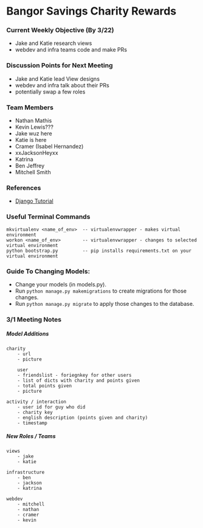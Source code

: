 # Bangor Savings Charity Rewards


### Current Weekly Objective (By 3/22)
- Jake and Katie research views
- webdev and infra teams code and make PRs 

### Discussion Points for Next Meeting
- Jake and Katie lead View designs
- webdev and infra talk about their PRs
- potentially swap a few roles 


### Team Members
- Nathan Mathis
- Kevin Lewis???
- Jake wuz here
- Katie is here
- Cramer (Isabel Hernandez)
- xxJacksonHeyxx
- Katrina
- Ben Jeffrey
- Mitchell Smith

### References
- [Django Tutorial](https://docs.djangoproject.com/en/1.10/intro/tutorial01/)


### Useful Terminal Commands
```
mkvirtualenv <name_of_env> 	-- virtualenvwrapper - makes virtual environment
workon <name_of_env>		-- virtualenvwrapper - changes to selected virtual environment
python bootstrap.py 		-- pip installs requirements.txt on your virtual environment
``` 


### Guide To Changing Models:
- Change your models (in models.py).
- Run `python manage.py makemigrations` to create migrations for those changes.
- Run `python manage.py migrate` to apply those changes to the database.


### 3/1 Meeting Notes
##### Model Additions
	charity 
		- url
		- picture

		user
		- friendslist - foriegnkey for other users
		- list of dicts with charity and points given
		- total points given
		- picture

	activity / interaction
		- user id for guy who did
		- charity key
		- english description (points given and charity)
		- timestamp


##### New Roles / Teams
	views
		- jake
		- katie

	infrastructure 
		- ben
		- jackson
		- katrina

	webdev
		- mitchell
		- nathan
		- cramer
		- kevin